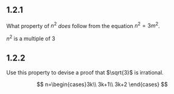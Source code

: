 ## 1.2.1 
What property of $n^{2}$ _does_ follow from the equation $n^2=3m^2$.  

$n^2$ is a multiple of 3

## 1.2.2
Use this property to devise a proof that $\sqrt{3}$ is irrational.

$$
n=\begin{cases}3k\\
3k+1\\
3k+2
\end{cases}
$$
